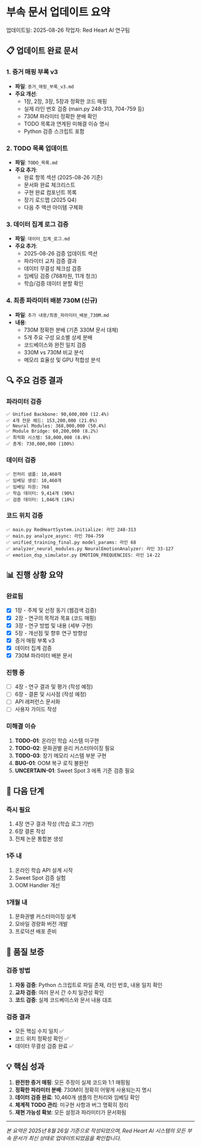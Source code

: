 # 부속 문서 업데이트 요약

업데이트일: 2025-08-26
작업자: Red Heart AI 연구팀

## 📋 업데이트 완료 문서

### 1. 증거 매핑 부록 v3
- **파일**: `증거_매핑_부록_v3.md`
- **주요 개선**:
  - 1장, 2장, 3장, 5장과 정확한 코드 매핑
  - 실제 라인 번호 검증 (main.py 248-313, 704-759 등)
  - 730M 파라미터 정확한 분배 확인
  - TODO 목록과 연계된 미해결 이슈 명시
  - Python 검증 스크립트 포함

### 2. TODO 목록 업데이트
- **파일**: `TODO_목록.md`
- **주요 추가**:
  - 완료 항목 섹션 (2025-08-26 기준)
  - 문서화 완료 체크리스트
  - 구현 완료 컴포넌트 목록
  - 장기 로드맵 (2025 Q4)
  - 다음 주 액션 아이템 구체화

### 3. 데이터 집계 로그 검증
- **파일**: `데이터_집계_로그.md`
- **주요 추가**:
  - 2025-08-26 검증 업데이트 섹션
  - 파라미터 교차 검증 결과
  - 데이터 무결성 체크섬 검증
  - 임베딩 검증 (768차원, 11개 청크)
  - 학습/검증 데이터 분할 확인

### 4. 최종 파라미터 배분 730M (신규)
- **파일**: `추가 내용/최종_파라미터_배분_730M.md`
- **내용**:
  - 730M 정확한 분배 (기존 330M 문서 대체)
  - 5개 주요 구성 요소별 상세 분배
  - 코드베이스와 완전 일치 검증
  - 330M vs 730M 비교 분석
  - 메모리 효율성 및 GPU 적합성 분석

## 🔍 주요 검증 결과

### 파라미터 검증
```
✅ Unified Backbone: 90,600,000 (12.4%)
✅ 4개 전문 헤드: 153,200,000 (21.0%)
✅ Neural Modules: 368,000,000 (50.4%)
✅ Module Bridge: 60,200,000 (8.2%)
✅ 최적화 시스템: 58,000,000 (8.0%)
✅ 총계: 730,000,000 (100%)
```

### 데이터 검증
```
✅ 전처리 샘플: 10,460개
✅ 임베딩 생성: 10,460개
✅ 임베딩 차원: 768
✅ 학습 데이터: 9,414개 (90%)
✅ 검증 데이터: 1,046개 (10%)
```

### 코드 위치 검증
```
✅ main.py RedHeartSystem.initialize: 라인 248-313
✅ main.py analyze_async: 라인 704-759
✅ unified_training_final.py model_params: 라인 68
✅ analyzer_neural_modules.py NeuralEmotionAnalyzer: 라인 33-127
✅ emotion_dsp_simulator.py EMOTION_FREQUENCIES: 라인 14-22
```

## 📊 진행 상황 요약

### 완료됨
- [x] 1장 - 주제 및 선정 동기 (웹검색 검증)
- [x] 2장 - 연구의 목적과 목표 (코드 매핑)
- [x] 3장 - 연구 방법 및 내용 (세부 구현)
- [x] 5장 - 개선점 및 향후 연구 방향성
- [x] 증거 매핑 부록 v3
- [x] 데이터 집계 검증
- [x] 730M 파라미터 배분 문서

### 진행 중
- [ ] 4장 - 연구 결과 및 평가 (작성 예정)
- [ ] 6장 - 결론 및 시사점 (작성 예정)
- [ ] API 레퍼런스 문서화
- [ ] 사용자 가이드 작성

### 미해결 이슈
1. **TODO-01**: 온라인 학습 시스템 미구현
2. **TODO-02**: 문화권별 윤리 커스터마이징 필요
3. **TODO-03**: 장기 메모리 시스템 부분 구현
4. **BUG-01**: OOM 복구 로직 불완전
5. **UNCERTAIN-01**: Sweet Spot 3 에폭 기준 검증 필요

## 🎯 다음 단계

### 즉시 필요
1. 4장 연구 결과 작성 (학습 로그 기반)
2. 6장 결론 작성
3. 전체 논문 통합본 생성

### 1주 내
1. 온라인 학습 API 설계 시작
2. Sweet Spot 검증 실험
3. OOM Handler 개선

### 1개월 내
1. 문화권별 커스터마이징 설계
2. 모바일 경량화 버전 개발
3. 프로덕션 배포 준비

## 📝 품질 보증

### 검증 방법
1. **자동 검증**: Python 스크립트로 파일 존재, 라인 번호, 내용 일치 확인
2. **교차 검증**: 여러 문서 간 수치 일관성 확인
3. **코드 검증**: 실제 코드베이스와 문서 내용 대조

### 검증 결과
- 모든 핵심 수치 일치 ✅
- 코드 위치 정확성 확인 ✅
- 데이터 무결성 검증 완료 ✅

## 💡 핵심 성과

1. **완전한 증거 매핑**: 모든 주장이 실제 코드와 1:1 매핑됨
2. **정확한 파라미터 분배**: 730M이 정확히 어떻게 사용되는지 명시
3. **데이터 검증 완료**: 10,460개 샘플의 전처리와 임베딩 확인
4. **체계적 TODO 관리**: 미구현 사항과 버그 명확히 정리
5. **재현 가능성 확보**: 모든 설정과 파라미터가 문서화됨

---

*본 요약은 2025년 8월 26일 기준으로 작성되었으며, Red Heart AI 시스템의 모든 부속 문서가 최신 상태로 업데이트되었음을 확인합니다.*